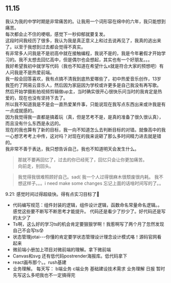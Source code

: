 ## 11.15
我认为我的中学时期是非常痛苦的。让我用一个词形容在绵中的六年，我只能想到痛苦。<br>
每次都会止不住的哽咽，感觉下一秒抑郁就要复发。<br>
这段时间我经历了很多，我认为我是真正意义上和过去说再见了，我真的逃出来了。以至于我想到过去都会觉得不真实。<br>
有非常多人问我是不是初高中就在接触编程，我说不是的，我是今年暑假才开始学习的。我不太想去回忆高中，但是偶尔也会想起，其实也有一个好朋友。。。<br>
我好希望我初中就学写代码（我也不知道在希望什么x就是符合大家的预想吧）有人问我是不是热爱前端。<br>
我一般会回答喜欢，我有点搞不清我到底热爱哪些了，初中热爱音乐创作，13岁我签约了网易云音乐人，然后因为家庭因为学校或许更多是自己我没有再写歌。<br>
然后开始学摄影拍视频剪辑做up主，当时确实很开心很快乐问当时的我肯定是热爱的，现在也没有坚持下去了。<br>
所以我不知道我是不是会一直热爱某件事，只能说现在我写点东西出来或许我是有一点成就感的。<br>
因为我觉得我一直都是搞着玩（真，但是艺考不是，是真的准备了很久很认真），而且没有什么东西是永远的。<br>
现在的我也算有了新的目标，我一向不知道怎么去判断目标的对错。就像高中的我一心想艺考考上中传，这对吗？对现在的我来说砸了那么多时间精力进去就是错的。<br>
我非常不善于表达，我只想告诉自己，我也不知道明天会发生什么。<br>
> 那就不要再回忆了，过去的你已经死了，回忆只会让你更加痛苦。<br>
> 向前走，别回头。<br>




> 我觉得我很难照顾好自己。sad( 我一个人过得很麻木很颓废很内耗。
我不想这样子。。。i need make some changes
忘记上面的话啥时间写的了。。

9.21:
感觉时间过得超级快。得有点实习目标了🎯
- 代码编写规范：组件封装的逻辑，组件设计逻辑，函数命名常量命名逻辑。。感觉这些要不断写不断思考才能提升。
代码还是看少了抄少了。好代码还是写的太少了
- Ts啊，这么好的学习ts的机会肯定要狠狠学啊！我惹啊写了两个月了忽然发现自己不会写ts😰
- 状态管理jotai---你懂的肯定要学状态管理设计理念设计模式咯！源码官网看起来
- 微前端小册加上项目对微前端的理解。拿下微前端
- Canvas和svg 还有低代码postrender海报库。低代码拿下
- react画布那个。。rush基建
- 业务理解。
每天写：
b端业务
c端业务
基础建设技术需求
业务理解
日报
暂时先写这么多吧我也不一定搞得完

